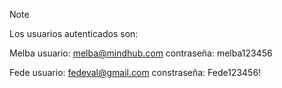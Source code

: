 >[!NOTE]
>Los usuarios autenticados son:
>
>Melba
>usuario: melba@mindhub.com
>contraseña: melba123456
>
>Fede
>usuario: fedeval@gmail.com
>constraseña: Fede123456!
